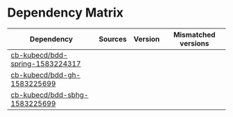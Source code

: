 # Dependency Matrix

Dependency | Sources | Version | Mismatched versions
---------- | ------- | ------- | -------------------
[cb-kubecd/bdd-spring-1583224317](https://github.com/cb-kubecd/bdd-spring-1583224317.git) |  | []() | 
[cb-kubecd/bdd-gh-1583225699](https://github.com/cb-kubecd/bdd-gh-1583225699.git) |  | []() | 
[cb-kubecd/bdd-sbhg-1583225699](https://github.com/cb-kubecd/bdd-sbhg-1583225699.git) |  | []() | 
